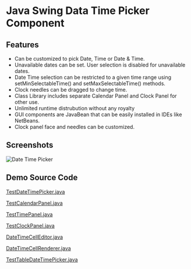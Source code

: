 # Java Swing Data Time Picker Component

## Features
* Can be customized to pick Date, Time or Date & Time.
* Unavailable dates can be set. User selection is disabled for unavailable dates.
* Date Time selection can be restricted to a given time range using setMinSelectableTime() and setMaxSelectableTime() methods. 
* Clock needles can be dragged to change time.
* Class Library includes separate Calendar Panel and Clock Panel for other use.
* Unlimited runtime distrubution without any royalty
* GUI components are JavaBean that can be easily installed in IDEs like NetBeans. 
* Clock panel face and needles can be customized.

## Screenshots
![Date Time Picker](web/datetimepicker1.png)

## Demo Source Code

[TestDateTimePicker.java](demo/TestDateTimePicker.java)

[TestCalendarPanel.java](demo/TestCalendarPanel.java)

[TestTimePanel.java](demo/TestTimePanel.java)

[TestClockPanel.java](demo/TestClockPanel.java)

[DateTimeCellEditor.java](demo/DateTimeCellEditor.java)

[DateTimeCellRenderer.java](demo/DateTimeCellRenderer.java)

[TestTableDateTimePicker.java](demo/TestTableDateTimePicker.java)


